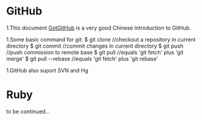 # GitHub

1.This document [GotGitHub](http://www.worldhello.net/gotgithub/index.html) is a very good Chinese introduction to GitHub.

1.Some basic command for git:
    $ git clone //checkout a repository in current directory
    $ git commit //commit changes in current directory
    $ git push //push commission to remote base
    $ git pull //equals 'git fetch' plus 'git merge'
    $ git pull --rebase //equals 'git fetch' plus 'git rebase'

1.GitHub also suport SVN and Hg

# Ruby
to be continued...  
